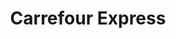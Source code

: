 ---
title: "Carrefour Express"
url: /ciudad-autonoma-de-buenos-aires/carrefour-express-olazabal/
shop: Lebensmittel
---